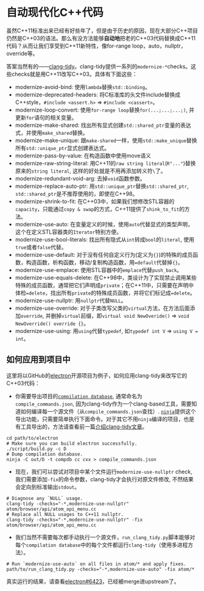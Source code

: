 # 自动现代化C++代码

虽然C++11标准出来已经有好些年了，但是由于历史的原因，现在大部分C++项目仍然是C++03的语法。那么有没方法能够**自动地**把老的C++03代码替换成C++11代码？从而让我们享受到C++11新特性，像for-range loop，auto，nullptr，override等。

答案当然有的——[clang-tidy](http://hokein.me/clang-tools-tutorial/clang-tidy.html)。clang-tidy提供一系列的`modernize-*`checks。这些checks就是用C++11改写C++03。具体有下面这些：

* modernize-avoid-bind: 使用`lambda`替换`std::binding`。
* modernize-deprecated-headers: 将C标准库的头文件include替换成C++style，`#include <assert.h>` => `#include <cassert>`。
* modernize-loop-convert: 使用`for-range loop`替换`for(...;...;...;)`, 并更新`for`语句的相关变量。
* modernize-make-shared: 找出所有显式创建`std::shared_ptr`变量的表达式，并使用`make_shared`替换。
* modernize-make-unique: 跟`make-shared`一样，使用`std::make_unique`替换所有`std::unique_ptr`显式创建表达式。
* modernize-pass-by-value: 在构造函数中使用move语义
* modernize-raw-string-literal: 用C++11的`raw string literal`(`R"..."`)替换原来的`string literal`, 这样的好处就是不用再添加转义符`\`了。
* modernize-redundant-void-arg: 去掉`void`函数参数。
* modernize-replace-auto-ptr: 用`std::unique_ptr`替换`std::shared_ptr`, `std::shared_ptr`是不推荐使用的，即使在C++98。
* modernize-shrink-to-fit: 在C++03中，如果我们想修改STL容器的`capacity`，只能通过`copy & swap`的方式，C++11提供了`shink_to_fit`的方法。
* modernize-use-auto: 在变量定义的时候，使用`auto`代替显式的类型声明，这个在定义STL容器类的`Iterator`特别方便。
* modernize-use-bool-literals: 找出所有隐式从`int`转成`bool`的`literal`, 使用`true`或者`false`代替。
* modernize-use-default: 对于没有任何自定义行为(定义为`{}`)的特殊的成员函数，构造函数，析构函数，移动/复制构造函数，用`=default`代替掉`{}`。
* modernize-use-emplace: 使用STL容器中的`emplace`代替`push_back`。
* modernize-use-equals-delete: 在C++98中，类设计为了实现禁止调用某些特殊的成员函数，通常把它们声明成`private`；在C++11中，只需要在声明中体检`=delete`，找出所有`private`的特殊成员函数，并将它们标记成`=delete`。
* modernize-use-nullptr: 用`nullptr`代替`NULL`。
* modernize-use-override: 对于子类改写父类的`virtual`方法，在方法后面添加`override`, 并删掉`virtual`前缀，即`virtual void NewOveride()` => `void NewOverride() override {}`。
* modernize-use-using: 用`using`代替`typedef`, 如`typedef int V` => `using V = int`。


## 如何应用到项目中

这里将以GitHub的[electron](https://github.com/electron/electron)开源项目为例子，如何应用clang-tidy来改写它的C++03代码：

* 你需要导出项目的[`compilation database`](http://clang.llvm.org/docs/JSONCompilationDatabase.html), 通常命名为`compile_commands.json`, 因为clang-tidy作为一个clang-based工具，需要知道如何编译每一个源文件（从`compile_commands.json`查找）. [`ninja`](https://ninja-build.org/)提供这个导出功能，只需要简单执行下面命令。对于其它不用`ninja`编译的项目，也是有工具导出的，方法请查看前一篇[介绍clang-tidy文章](http://hokein.me/clang-tools-tutorial/clang-tidy.html)。

```shell
cd path/to/electron
# Make sure you can build electron successfully.
./script/build.py -c D
# Dump compilation database.
ninja -C out/D -t compdb cc cxx > compile_commands.json
```

* 现在，我们可以尝试对项目中某个文件运行`modernize-use-nullptr` check, 我们需要添加`-fix`的命令参数，clang-tidy才会执行对原文件修改, 不然结果会定向到标准输出`stdout`。

```shell
# Diagnose any `NULL` usage.
clang-tidy -checks="-*,modernize-use-nullptr" atom/browser/api/atom_api_menu.cc
# Replace all NULL usages to C++11 nullptr.
clang-tidy -checks="-*,modernize-use-nullptr" -fix atom/browser/api/atom_api_menu.cc
```

* 我们当然不需要每次都手动执行一个源文件，`run_clang_tidy.py`脚本能够对每个`compilation database`中的每个文件都运行`clang-tidy`（使用多进程方法）。

```shell
# Run `modernize-use-auto` on all files in atom/* and apply fixes.
path/to/run_clang_tidy.py -checks="-*,modernize-use-auto" -fix atom/*
```

真实运行的结果，请查看[electron#6423](https://github.com/electron/electron/pull/6423/files)，已经被merge进upstream了。


